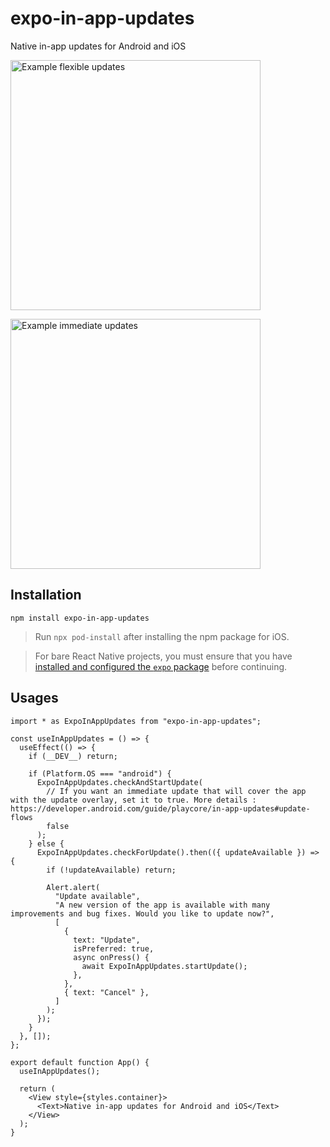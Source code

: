 # expo-in-app-updates

Native in-app updates for Android and iOS

<a href="https://developer.android.com/guide/playcore/in-app-updates#flexible"><img src="https://developer.android.com/static/images/app-bundle/flexible_flow.png" alt="Example flexible updates" height="400"/></a>

<a href="https://developer.android.com/guide/playcore/in-app-updates#immediate"><img src="https://developer.android.com/static/images/app-bundle/immediate_flow.png" alt="Example immediate updates" height="400"/></a>

## Installation

```
npm install expo-in-app-updates
```

> Run `npx pod-install` after installing the npm package for iOS.

> For bare React Native projects, you must ensure that you have [installed and configured the `expo` package](https://docs.expo.dev/bare/installing-expo-modules/) before continuing.

## Usages

```tsx
import * as ExpoInAppUpdates from "expo-in-app-updates";

const useInAppUpdates = () => {
  useEffect(() => {
    if (__DEV__) return;

    if (Platform.OS === "android") {
      ExpoInAppUpdates.checkAndStartUpdate(
        // If you want an immediate update that will cover the app with the update overlay, set it to true. More details : https://developer.android.com/guide/playcore/in-app-updates#update-flows
        false
      );
    } else {
      ExpoInAppUpdates.checkForUpdate().then(({ updateAvailable }) => {
        if (!updateAvailable) return;

        Alert.alert(
          "Update available",
          "A new version of the app is available with many improvements and bug fixes. Would you like to update now?",
          [
            {
              text: "Update",
              isPreferred: true,
              async onPress() {
                await ExpoInAppUpdates.startUpdate();
              },
            },
            { text: "Cancel" },
          ]
        );
      });
    }
  }, []);
};

export default function App() {
  useInAppUpdates();

  return (
    <View style={styles.container}>
      <Text>Native in-app updates for Android and iOS</Text>
    </View>
  );
}
```
